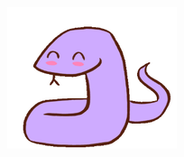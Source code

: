 <div align="center">
<img src="./sources/snake-snek.gif" width="300" height="250" alt="Описание изображения">
</div>

